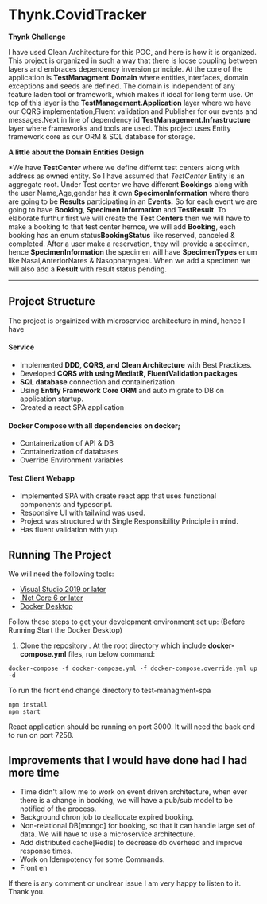 # Thynk.CovidTracker
**Thynk Challenge**


I have used Clean Architecture for this POC, and here is how it is organized.
This project is organized in such a way that there is loose coupling between layers and embraces dependency inversion principle. At the core of the application is **TestManagment.Domain** where entities,interfaces, domain exceptions and seeds are defined. The domain is independent of any feature laden tool or framework, which makes it ideal for long term use. On top of this layer is the **TestManagement.Application** layer where we have our CQRS implementation,Fluent validation and Publisher for our events and messages.Next in line of dependency id **TestManagement.Infrastructure** layer where frameworks and tools are used. This project uses Entity framework core as our ORM & SQL database for storage.

**A little about the Domain Entities Design**

*We have **TestCenter** where we define differnt test centers along with address as owned entity. So I have assumed that *TestCenter* Entity is an aggregate root. Under Test center we have different **Bookings** along with the user Name,Age,gender has it own **SpecimenInformation** where there are going to be  **Results** participating in an **Events.** So for each event we are going to have **Booking**, **Specimen Information** and **TestResult**.  To elaborate furthur first we will create the **Test Centers** then we will have to make a booking to that test center hernce, we will add **Booking**, each booking has an enum status**BookingStatus** like reserved, canceled & completed. After a user make a reservation, they will provide a specimen, hence **SpecimenInformation** the specimen will have **SpecimenTypes** enum like Nasal,AnteriorNares & Nasopharyngeal. When we add a specimen we will also add a **Result** with result status pending.

---

## Project Structure

The project is orgainized with microservice architecture in mind, hence I have 
#### Service
* Implemented **DDD, CQRS, and Clean Architecture** with Best Practices.
* Developed **CQRS with using MediatR, FluentValidation  packages**
* **SQL database** connection and containerization
* Using **Entity Framework Core ORM** and auto migrate to DB on application startup.
* Created a react SPA application
#### Docker Compose  with all dependencies on docker;
* Containerization of API & DB
* Containerization of databases
* Override Environment variables
#### Test Client Webapp
* Implemented SPA with create react app that uses functional components and typescript.
* Responsive UI with tailwind was used.
* Project was structured with Single Responsibility Principle in mind.
* Has fluent validation with yup.

## Running The Project
We will need the following tools:

* [Visual Studio 2019 or later](https://visualstudio.microsoft.com/downloads/)
* [.Net Core 6 or later](https://dotnet.microsoft.com/download/dotnet-core/6)
* [Docker Desktop](https://www.docker.com/products/docker-desktop)

Follow these steps to get your development environment set up: (Before Running Start the Docker Desktop)
1. Clone the repository
. At the root directory which include **docker-compose.yml** files, run below command:
```
docker-compose -f docker-compose.yml -f docker-compose.override.yml up -d
```
To run the front end change directory to test-managment-spa

```
npm install
npm start
```

React application should be running on port 3000. It will need the back end to run on port 7258.



## Improvements that I would have done had I had more time
* Time didn't allow me to work on event driven architecture, when ever there is a change in booking, we will have a pub/sub model to be notified of the process.
* Background chron job to deallocate expired booking.
* Non-relational DB[mongo] for booking, so that it can handle large set of data. We will have to use a microservice architecture.
* Add distributed cache[Redis] to decrease db overhead and improve response times.
* Work on Idempotency for some Commands.
* Front en

If there is any comment or unclrear issue I am very happy to listen to it.
Thank you.


